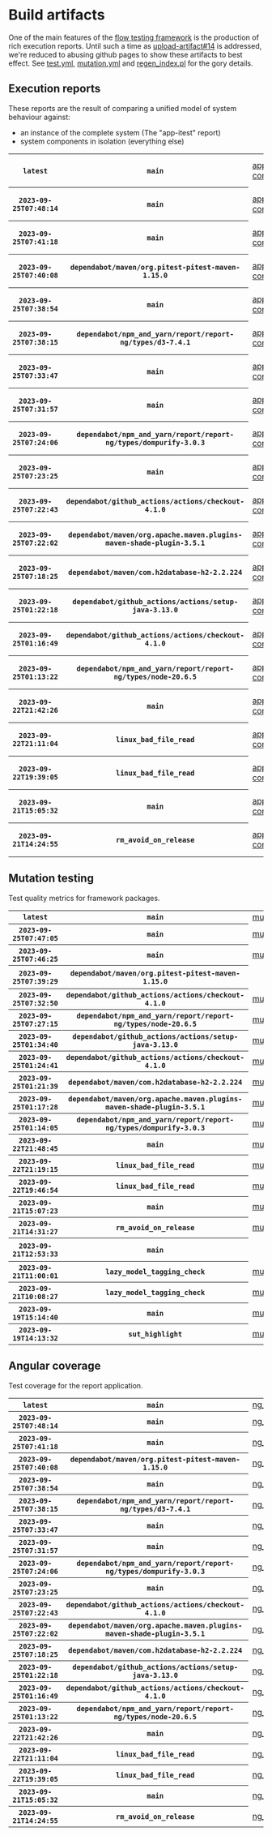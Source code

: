 # Build artifacts

One of the main features of the [flow testing framework](https://github.com/Mastercard/flow) is the production of rich execution reports.
Until such a time as [upload-artifact#14](https://github.com/actions/upload-artifact/issues/14) is addressed, we're reduced to abusing github pages to show these artifacts to best effect.
See [test.yml](https://github.com/Mastercard/flow/blob/main/.github/workflows/test.yml), [mutation.yml](https://github.com/Mastercard/flow/blob/main/.github/workflows/mutation.yml) and [regen_index.pl](https://github.com/Mastercard/flow/blob/pages/regen_index.pl) for the gory details.

## Execution reports

These reports are the result of comparing a unified model of system behaviour against:
 * an instance of the complete system (The "app-itest" report)
 * system components in isolation (everything else)

<!-- start:execution -->
<table>
	<tbody>
		<tr> <th><code>latest</code></th>
			 <th><code>main</code></th>
			<td><a href="execution/latest/example/app-core/target/mctf/latest/index.html">app-core</a></td>
			<td><a href="execution/latest/example/app-histogram/target/mctf/latest/index.html">app-histogram</a></td>
			<td><a href="execution/latest/example/app-itest/target/mctf/latest/index.html">app-itest</a></td>
			<td><a href="execution/latest/example/app-queue/target/mctf/latest/index.html">app-queue</a></td>
			<td><a href="execution/latest/example/app-store/target/mctf/latest/index.html">app-store</a></td>
			<td><a href="execution/latest/example/app-ui/target/mctf/latest/index.html">app-ui</a></td>
			<td><a href="execution/latest/example/app-web-ui/target/mctf/latest/index.html">app-web-ui</a></td>
		</tr>
		<tr> <th><code>2023-09-25T07:48:14</code></th>
			 <th><code>main</code></th>
			<td><a href="execution/1695628094/example/app-core/target/mctf/latest/index.html">app-core</a></td>
			<td><a href="execution/1695628094/example/app-histogram/target/mctf/latest/index.html">app-histogram</a></td>
			<td><a href="execution/1695628094/example/app-itest/target/mctf/latest/index.html">app-itest</a></td>
			<td><a href="execution/1695628094/example/app-queue/target/mctf/latest/index.html">app-queue</a></td>
			<td><a href="execution/1695628094/example/app-store/target/mctf/latest/index.html">app-store</a></td>
			<td><a href="execution/1695628094/example/app-ui/target/mctf/latest/index.html">app-ui</a></td>
			<td><a href="execution/1695628094/example/app-web-ui/target/mctf/latest/index.html">app-web-ui</a></td>
		</tr>
		<tr> <th><code>2023-09-25T07:41:18</code></th>
			 <th><code>main</code></th>
			<td><a href="execution/1695627678/example/app-core/target/mctf/latest/index.html">app-core</a></td>
			<td><a href="execution/1695627678/example/app-histogram/target/mctf/latest/index.html">app-histogram</a></td>
			<td><a href="execution/1695627678/example/app-itest/target/mctf/latest/index.html">app-itest</a></td>
			<td><a href="execution/1695627678/example/app-queue/target/mctf/latest/index.html">app-queue</a></td>
			<td><a href="execution/1695627678/example/app-store/target/mctf/latest/index.html">app-store</a></td>
			<td><a href="execution/1695627678/example/app-ui/target/mctf/latest/index.html">app-ui</a></td>
			<td><a href="execution/1695627678/example/app-web-ui/target/mctf/latest/index.html">app-web-ui</a></td>
		</tr>
		<tr> <th><code>2023-09-25T07:40:08</code></th>
			 <th><code>dependabot/maven/org.pitest-pitest-maven-1.15.0</code></th>
			<td><a href="execution/1695627608/example/app-core/target/mctf/latest/index.html">app-core</a></td>
			<td><a href="execution/1695627608/example/app-histogram/target/mctf/latest/index.html">app-histogram</a></td>
			<td><a href="execution/1695627608/example/app-itest/target/mctf/latest/index.html">app-itest</a></td>
			<td><a href="execution/1695627608/example/app-queue/target/mctf/latest/index.html">app-queue</a></td>
			<td><a href="execution/1695627608/example/app-store/target/mctf/latest/index.html">app-store</a></td>
			<td><a href="execution/1695627608/example/app-ui/target/mctf/latest/index.html">app-ui</a></td>
			<td><a href="execution/1695627608/example/app-web-ui/target/mctf/latest/index.html">app-web-ui</a></td>
		</tr>
		<tr> <th><code>2023-09-25T07:38:54</code></th>
			 <th><code>main</code></th>
			<td><a href="execution/1695627534/example/app-core/target/mctf/latest/index.html">app-core</a></td>
			<td><a href="execution/1695627534/example/app-histogram/target/mctf/latest/index.html">app-histogram</a></td>
			<td><a href="execution/1695627534/example/app-itest/target/mctf/latest/index.html">app-itest</a></td>
			<td><a href="execution/1695627534/example/app-queue/target/mctf/latest/index.html">app-queue</a></td>
			<td><a href="execution/1695627534/example/app-store/target/mctf/latest/index.html">app-store</a></td>
			<td><a href="execution/1695627534/example/app-ui/target/mctf/latest/index.html">app-ui</a></td>
			<td><a href="execution/1695627534/example/app-web-ui/target/mctf/latest/index.html">app-web-ui</a></td>
		</tr>
		<tr> <th><code>2023-09-25T07:38:15</code></th>
			 <th><code>dependabot/npm_and_yarn/report/report-ng/types/d3-7.4.1</code></th>
			<td><a href="execution/1695627495/example/app-core/target/mctf/latest/index.html">app-core</a></td>
			<td><a href="execution/1695627495/example/app-histogram/target/mctf/latest/index.html">app-histogram</a></td>
			<td><a href="execution/1695627495/example/app-itest/target/mctf/latest/index.html">app-itest</a></td>
			<td><a href="execution/1695627495/example/app-queue/target/mctf/latest/index.html">app-queue</a></td>
			<td><a href="execution/1695627495/example/app-store/target/mctf/latest/index.html">app-store</a></td>
			<td><a href="execution/1695627495/example/app-ui/target/mctf/latest/index.html">app-ui</a></td>
			<td><a href="execution/1695627495/example/app-web-ui/target/mctf/latest/index.html">app-web-ui</a></td>
		</tr>
		<tr> <th><code>2023-09-25T07:33:47</code></th>
			 <th><code>main</code></th>
			<td><a href="execution/1695627227/example/app-core/target/mctf/latest/index.html">app-core</a></td>
			<td><a href="execution/1695627227/example/app-histogram/target/mctf/latest/index.html">app-histogram</a></td>
			<td><a href="execution/1695627227/example/app-itest/target/mctf/latest/index.html">app-itest</a></td>
			<td><a href="execution/1695627227/example/app-queue/target/mctf/latest/index.html">app-queue</a></td>
			<td><a href="execution/1695627227/example/app-store/target/mctf/latest/index.html">app-store</a></td>
			<td><a href="execution/1695627227/example/app-ui/target/mctf/latest/index.html">app-ui</a></td>
			<td><a href="execution/1695627227/example/app-web-ui/target/mctf/latest/index.html">app-web-ui</a></td>
		</tr>
		<tr> <th><code>2023-09-25T07:31:57</code></th>
			 <th><code>main</code></th>
			<td><a href="execution/1695627117/example/app-core/target/mctf/latest/index.html">app-core</a></td>
			<td><a href="execution/1695627117/example/app-histogram/target/mctf/latest/index.html">app-histogram</a></td>
			<td><a href="execution/1695627117/example/app-itest/target/mctf/latest/index.html">app-itest</a></td>
			<td><a href="execution/1695627117/example/app-queue/target/mctf/latest/index.html">app-queue</a></td>
			<td><a href="execution/1695627117/example/app-store/target/mctf/latest/index.html">app-store</a></td>
			<td><a href="execution/1695627117/example/app-ui/target/mctf/latest/index.html">app-ui</a></td>
			<td><a href="execution/1695627117/example/app-web-ui/target/mctf/latest/index.html">app-web-ui</a></td>
		</tr>
		<tr> <th><code>2023-09-25T07:24:06</code></th>
			 <th><code>dependabot/npm_and_yarn/report/report-ng/types/dompurify-3.0.3</code></th>
			<td><a href="execution/1695626646/example/app-core/target/mctf/latest/index.html">app-core</a></td>
			<td><a href="execution/1695626646/example/app-histogram/target/mctf/latest/index.html">app-histogram</a></td>
			<td><a href="execution/1695626646/example/app-itest/target/mctf/latest/index.html">app-itest</a></td>
			<td><a href="execution/1695626646/example/app-queue/target/mctf/latest/index.html">app-queue</a></td>
			<td><a href="execution/1695626646/example/app-store/target/mctf/latest/index.html">app-store</a></td>
			<td><a href="execution/1695626646/example/app-ui/target/mctf/latest/index.html">app-ui</a></td>
			<td><a href="execution/1695626646/example/app-web-ui/target/mctf/latest/index.html">app-web-ui</a></td>
		</tr>
		<tr> <th><code>2023-09-25T07:23:25</code></th>
			 <th><code>main</code></th>
			<td><a href="execution/1695626605/example/app-core/target/mctf/latest/index.html">app-core</a></td>
			<td><a href="execution/1695626605/example/app-histogram/target/mctf/latest/index.html">app-histogram</a></td>
			<td><a href="execution/1695626605/example/app-itest/target/mctf/latest/index.html">app-itest</a></td>
			<td><a href="execution/1695626605/example/app-queue/target/mctf/latest/index.html">app-queue</a></td>
			<td><a href="execution/1695626605/example/app-store/target/mctf/latest/index.html">app-store</a></td>
			<td><a href="execution/1695626605/example/app-ui/target/mctf/latest/index.html">app-ui</a></td>
			<td><a href="execution/1695626605/example/app-web-ui/target/mctf/latest/index.html">app-web-ui</a></td>
		</tr>
		<tr> <th><code>2023-09-25T07:22:43</code></th>
			 <th><code>dependabot/github_actions/actions/checkout-4.1.0</code></th>
			<td><a href="execution/1695626563/example/app-core/target/mctf/latest/index.html">app-core</a></td>
			<td><a href="execution/1695626563/example/app-histogram/target/mctf/latest/index.html">app-histogram</a></td>
			<td><a href="execution/1695626563/example/app-itest/target/mctf/latest/index.html">app-itest</a></td>
			<td><a href="execution/1695626563/example/app-queue/target/mctf/latest/index.html">app-queue</a></td>
			<td><a href="execution/1695626563/example/app-store/target/mctf/latest/index.html">app-store</a></td>
			<td><a href="execution/1695626563/example/app-ui/target/mctf/latest/index.html">app-ui</a></td>
			<td><a href="execution/1695626563/example/app-web-ui/target/mctf/latest/index.html">app-web-ui</a></td>
		</tr>
		<tr> <th><code>2023-09-25T07:22:02</code></th>
			 <th><code>dependabot/maven/org.apache.maven.plugins-maven-shade-plugin-3.5.1</code></th>
			<td><a href="execution/1695626522/example/app-core/target/mctf/latest/index.html">app-core</a></td>
			<td><a href="execution/1695626522/example/app-histogram/target/mctf/latest/index.html">app-histogram</a></td>
			<td><a href="execution/1695626522/example/app-itest/target/mctf/latest/index.html">app-itest</a></td>
			<td><a href="execution/1695626522/example/app-queue/target/mctf/latest/index.html">app-queue</a></td>
			<td><a href="execution/1695626522/example/app-store/target/mctf/latest/index.html">app-store</a></td>
			<td><a href="execution/1695626522/example/app-ui/target/mctf/latest/index.html">app-ui</a></td>
			<td><a href="execution/1695626522/example/app-web-ui/target/mctf/latest/index.html">app-web-ui</a></td>
		</tr>
		<tr> <th><code>2023-09-25T07:18:25</code></th>
			 <th><code>dependabot/maven/com.h2database-h2-2.2.224</code></th>
			<td><a href="execution/1695626305/example/app-core/target/mctf/latest/index.html">app-core</a></td>
			<td><a href="execution/1695626305/example/app-histogram/target/mctf/latest/index.html">app-histogram</a></td>
			<td><a href="execution/1695626305/example/app-itest/target/mctf/latest/index.html">app-itest</a></td>
			<td><a href="execution/1695626305/example/app-queue/target/mctf/latest/index.html">app-queue</a></td>
			<td><a href="execution/1695626305/example/app-store/target/mctf/latest/index.html">app-store</a></td>
			<td><a href="execution/1695626305/example/app-ui/target/mctf/latest/index.html">app-ui</a></td>
			<td><a href="execution/1695626305/example/app-web-ui/target/mctf/latest/index.html">app-web-ui</a></td>
		</tr>
		<tr> <th><code>2023-09-25T01:22:18</code></th>
			 <th><code>dependabot/github_actions/actions/setup-java-3.13.0</code></th>
			<td><a href="execution/1695604938/example/app-core/target/mctf/latest/index.html">app-core</a></td>
			<td><a href="execution/1695604938/example/app-histogram/target/mctf/latest/index.html">app-histogram</a></td>
			<td><a href="execution/1695604938/example/app-itest/target/mctf/latest/index.html">app-itest</a></td>
			<td><a href="execution/1695604938/example/app-queue/target/mctf/latest/index.html">app-queue</a></td>
			<td><a href="execution/1695604938/example/app-store/target/mctf/latest/index.html">app-store</a></td>
			<td><a href="execution/1695604938/example/app-ui/target/mctf/latest/index.html">app-ui</a></td>
			<td><a href="execution/1695604938/example/app-web-ui/target/mctf/latest/index.html">app-web-ui</a></td>
		</tr>
		<tr> <th><code>2023-09-25T01:16:49</code></th>
			 <th><code>dependabot/github_actions/actions/checkout-4.1.0</code></th>
			<td><a href="execution/1695604609/example/app-core/target/mctf/latest/index.html">app-core</a></td>
			<td><a href="execution/1695604609/example/app-histogram/target/mctf/latest/index.html">app-histogram</a></td>
			<td><a href="execution/1695604609/example/app-itest/target/mctf/latest/index.html">app-itest</a></td>
			<td><a href="execution/1695604609/example/app-queue/target/mctf/latest/index.html">app-queue</a></td>
			<td><a href="execution/1695604609/example/app-store/target/mctf/latest/index.html">app-store</a></td>
			<td><a href="execution/1695604609/example/app-ui/target/mctf/latest/index.html">app-ui</a></td>
			<td><a href="execution/1695604609/example/app-web-ui/target/mctf/latest/index.html">app-web-ui</a></td>
		</tr>
		<tr> <th><code>2023-09-25T01:13:22</code></th>
			 <th><code>dependabot/npm_and_yarn/report/report-ng/types/node-20.6.5</code></th>
			<td><a href="execution/1695604402/example/app-core/target/mctf/latest/index.html">app-core</a></td>
			<td><a href="execution/1695604402/example/app-histogram/target/mctf/latest/index.html">app-histogram</a></td>
			<td><a href="execution/1695604402/example/app-itest/target/mctf/latest/index.html">app-itest</a></td>
			<td><a href="execution/1695604402/example/app-queue/target/mctf/latest/index.html">app-queue</a></td>
			<td><a href="execution/1695604402/example/app-store/target/mctf/latest/index.html">app-store</a></td>
			<td><a href="execution/1695604402/example/app-ui/target/mctf/latest/index.html">app-ui</a></td>
			<td><a href="execution/1695604402/example/app-web-ui/target/mctf/latest/index.html">app-web-ui</a></td>
		</tr>
		<tr> <th><code>2023-09-22T21:42:26</code></th>
			 <th><code>main</code></th>
			<td><a href="execution/1695418946/example/app-core/target/mctf/latest/index.html">app-core</a></td>
			<td><a href="execution/1695418946/example/app-histogram/target/mctf/latest/index.html">app-histogram</a></td>
			<td><a href="execution/1695418946/example/app-itest/target/mctf/latest/index.html">app-itest</a></td>
			<td><a href="execution/1695418946/example/app-queue/target/mctf/latest/index.html">app-queue</a></td>
			<td><a href="execution/1695418946/example/app-store/target/mctf/latest/index.html">app-store</a></td>
			<td><a href="execution/1695418946/example/app-ui/target/mctf/latest/index.html">app-ui</a></td>
			<td><a href="execution/1695418946/example/app-web-ui/target/mctf/latest/index.html">app-web-ui</a></td>
		</tr>
		<tr> <th><code>2023-09-22T21:11:04</code></th>
			 <th><code>linux_bad_file_read</code></th>
			<td><a href="execution/1695417064/example/app-core/target/mctf/latest/index.html">app-core</a></td>
			<td><a href="execution/1695417064/example/app-histogram/target/mctf/latest/index.html">app-histogram</a></td>
			<td><a href="execution/1695417064/example/app-itest/target/mctf/latest/index.html">app-itest</a></td>
			<td><a href="execution/1695417064/example/app-queue/target/mctf/latest/index.html">app-queue</a></td>
			<td><a href="execution/1695417064/example/app-store/target/mctf/latest/index.html">app-store</a></td>
			<td><a href="execution/1695417064/example/app-ui/target/mctf/latest/index.html">app-ui</a></td>
			<td><a href="execution/1695417064/example/app-web-ui/target/mctf/latest/index.html">app-web-ui</a></td>
		</tr>
		<tr> <th><code>2023-09-22T19:39:05</code></th>
			 <th><code>linux_bad_file_read</code></th>
			<td><a href="execution/1695411545/example/app-core/target/mctf/latest/index.html">app-core</a></td>
			<td><a href="execution/1695411545/example/app-histogram/target/mctf/latest/index.html">app-histogram</a></td>
			<td><a href="execution/1695411545/example/app-itest/target/mctf/latest/index.html">app-itest</a></td>
			<td><a href="execution/1695411545/example/app-queue/target/mctf/latest/index.html">app-queue</a></td>
			<td><a href="execution/1695411545/example/app-store/target/mctf/latest/index.html">app-store</a></td>
			<td><a href="execution/1695411545/example/app-ui/target/mctf/latest/index.html">app-ui</a></td>
			<td><a href="execution/1695411545/example/app-web-ui/target/mctf/latest/index.html">app-web-ui</a></td>
		</tr>
		<tr> <th><code>2023-09-21T15:05:32</code></th>
			 <th><code>main</code></th>
			<td><a href="execution/1695308732/example/app-core/target/mctf/latest/index.html">app-core</a></td>
			<td><a href="execution/1695308732/example/app-histogram/target/mctf/latest/index.html">app-histogram</a></td>
			<td><a href="execution/1695308732/example/app-itest/target/mctf/latest/index.html">app-itest</a></td>
			<td><a href="execution/1695308732/example/app-queue/target/mctf/latest/index.html">app-queue</a></td>
			<td><a href="execution/1695308732/example/app-store/target/mctf/latest/index.html">app-store</a></td>
			<td><a href="execution/1695308732/example/app-ui/target/mctf/latest/index.html">app-ui</a></td>
			<td><a href="execution/1695308732/example/app-web-ui/target/mctf/latest/index.html">app-web-ui</a></td>
		</tr>
		<tr> <th><code>2023-09-21T14:24:55</code></th>
			 <th><code>rm_avoid_on_release</code></th>
			<td><a href="execution/1695306295/example/app-core/target/mctf/latest/index.html">app-core</a></td>
			<td><a href="execution/1695306295/example/app-histogram/target/mctf/latest/index.html">app-histogram</a></td>
			<td><a href="execution/1695306295/example/app-itest/target/mctf/latest/index.html">app-itest</a></td>
			<td><a href="execution/1695306295/example/app-queue/target/mctf/latest/index.html">app-queue</a></td>
			<td><a href="execution/1695306295/example/app-store/target/mctf/latest/index.html">app-store</a></td>
			<td><a href="execution/1695306295/example/app-ui/target/mctf/latest/index.html">app-ui</a></td>
			<td><a href="execution/1695306295/example/app-web-ui/target/mctf/latest/index.html">app-web-ui</a></td>
		</tr>
	</tbody>
</table>
<!-- end:execution -->

## Mutation testing

Test quality metrics for framework packages.

<!-- start:mutation -->
<table>
	<tbody>
		<tr> <th><code>latest</code></th>
			 <th><code>main</code></th>
			<td><a href="mutation/latest/mutation_report/index.html">mutation</a></td>
			<td></td>
			<td></td>
			<td></td>
			<td></td>
			<td></td>
			<td></td>
			<td></td>
			<td></td>
			<td></td>
			<td></td>
			<td></td>
			<td></td>
			<td></td>
		</tr>
		<tr> <th><code>2023-09-25T07:47:05</code></th>
			 <th><code>main</code></th>
			<td><a href="mutation/1695628025/mutation_report/index.html">mutation</a></td>
			<td></td>
			<td></td>
			<td></td>
			<td></td>
			<td></td>
			<td></td>
			<td></td>
			<td></td>
			<td></td>
			<td></td>
			<td></td>
			<td></td>
			<td></td>
		</tr>
		<tr> <th><code>2023-09-25T07:46:25</code></th>
			 <th><code>main</code></th>
			<td><a href="mutation/1695627985/mutation_report/index.html">mutation</a></td>
			<td></td>
			<td></td>
			<td></td>
			<td></td>
			<td></td>
			<td></td>
			<td></td>
			<td></td>
			<td></td>
			<td></td>
			<td></td>
			<td></td>
			<td></td>
		</tr>
		<tr> <th><code>2023-09-25T07:39:29</code></th>
			 <th><code>dependabot/maven/org.pitest-pitest-maven-1.15.0</code></th>
			<td></td>
			<td><a href="mutation/1695627569/mutation_report/index.html">mutation_report</a></td>
			<td><a href="mutation/1695627569/project_mutation_reports/api/target/pit-reports/index.html">project_mutation_reports/api/target/pit-reports</a></td>
			<td><a href="mutation/1695627569/project_mutation_reports/builder/target/pit-reports/index.html">project_mutation_reports/builder/target/pit-reports</a></td>
			<td><a href="mutation/1695627569/project_mutation_reports/message/message-core/target/pit-reports/index.html">project_mutation_reports/message/message-core/target/pit-reports</a></td>
			<td><a href="mutation/1695627569/project_mutation_reports/message/message-http/target/pit-reports/index.html">project_mutation_reports/message/message-http/target/pit-reports</a></td>
			<td><a href="mutation/1695627569/project_mutation_reports/message/message-json/target/pit-reports/index.html">project_mutation_reports/message/message-json/target/pit-reports</a></td>
			<td><a href="mutation/1695627569/project_mutation_reports/message/message-sql/target/pit-reports/index.html">project_mutation_reports/message/message-sql/target/pit-reports</a></td>
			<td><a href="mutation/1695627569/project_mutation_reports/message/message-text/target/pit-reports/index.html">project_mutation_reports/message/message-text/target/pit-reports</a></td>
			<td><a href="mutation/1695627569/project_mutation_reports/message/message-web/target/pit-reports/index.html">project_mutation_reports/message/message-web/target/pit-reports</a></td>
			<td><a href="mutation/1695627569/project_mutation_reports/message/message-xml/target/pit-reports/index.html">project_mutation_reports/message/message-xml/target/pit-reports</a></td>
			<td><a href="mutation/1695627569/project_mutation_reports/model/target/pit-reports/index.html">project_mutation_reports/model/target/pit-reports</a></td>
			<td><a href="mutation/1695627569/project_mutation_reports/validation/validation-core/target/pit-reports/index.html">project_mutation_reports/validation/validation-core/target/pit-reports</a></td>
			<td><a href="mutation/1695627569/project_mutation_reports/validation/validation-junit5/target/pit-reports/index.html">project_mutation_reports/validation/validation-junit5/target/pit-reports</a></td>
		</tr>
		<tr> <th><code>2023-09-25T07:32:50</code></th>
			 <th><code>dependabot/github_actions/actions/checkout-4.1.0</code></th>
			<td><a href="mutation/1695627170/mutation_report/index.html">mutation</a></td>
			<td></td>
			<td></td>
			<td></td>
			<td></td>
			<td></td>
			<td></td>
			<td></td>
			<td></td>
			<td></td>
			<td></td>
			<td></td>
			<td></td>
			<td></td>
		</tr>
		<tr> <th><code>2023-09-25T07:27:15</code></th>
			 <th><code>dependabot/npm_and_yarn/report/report-ng/types/node-20.6.5</code></th>
			<td><a href="mutation/1695626835/mutation_report/index.html">mutation</a></td>
			<td></td>
			<td></td>
			<td></td>
			<td></td>
			<td></td>
			<td></td>
			<td></td>
			<td></td>
			<td></td>
			<td></td>
			<td></td>
			<td></td>
			<td></td>
		</tr>
		<tr> <th><code>2023-09-25T01:34:40</code></th>
			 <th><code>dependabot/github_actions/actions/setup-java-3.13.0</code></th>
			<td><a href="mutation/1695605680/mutation_report/index.html">mutation</a></td>
			<td></td>
			<td></td>
			<td></td>
			<td></td>
			<td></td>
			<td></td>
			<td></td>
			<td></td>
			<td></td>
			<td></td>
			<td></td>
			<td></td>
			<td></td>
		</tr>
		<tr> <th><code>2023-09-25T01:24:41</code></th>
			 <th><code>dependabot/github_actions/actions/checkout-4.1.0</code></th>
			<td><a href="mutation/1695605081/mutation_report/index.html">mutation</a></td>
			<td></td>
			<td></td>
			<td></td>
			<td></td>
			<td></td>
			<td></td>
			<td></td>
			<td></td>
			<td></td>
			<td></td>
			<td></td>
			<td></td>
			<td></td>
		</tr>
		<tr> <th><code>2023-09-25T01:21:39</code></th>
			 <th><code>dependabot/maven/com.h2database-h2-2.2.224</code></th>
			<td><a href="mutation/1695604899/mutation_report/index.html">mutation</a></td>
			<td></td>
			<td></td>
			<td></td>
			<td></td>
			<td></td>
			<td></td>
			<td></td>
			<td></td>
			<td></td>
			<td></td>
			<td></td>
			<td></td>
			<td></td>
		</tr>
		<tr> <th><code>2023-09-25T01:17:28</code></th>
			 <th><code>dependabot/maven/org.apache.maven.plugins-maven-shade-plugin-3.5.1</code></th>
			<td><a href="mutation/1695604648/mutation_report/index.html">mutation</a></td>
			<td></td>
			<td></td>
			<td></td>
			<td></td>
			<td></td>
			<td></td>
			<td></td>
			<td></td>
			<td></td>
			<td></td>
			<td></td>
			<td></td>
			<td></td>
		</tr>
		<tr> <th><code>2023-09-25T01:14:05</code></th>
			 <th><code>dependabot/npm_and_yarn/report/report-ng/types/dompurify-3.0.3</code></th>
			<td><a href="mutation/1695604445/mutation_report/index.html">mutation</a></td>
			<td></td>
			<td></td>
			<td></td>
			<td></td>
			<td></td>
			<td></td>
			<td></td>
			<td></td>
			<td></td>
			<td></td>
			<td></td>
			<td></td>
			<td></td>
		</tr>
		<tr> <th><code>2023-09-22T21:48:45</code></th>
			 <th><code>main</code></th>
			<td><a href="mutation/1695419325/mutation_report/index.html">mutation</a></td>
			<td></td>
			<td></td>
			<td></td>
			<td></td>
			<td></td>
			<td></td>
			<td></td>
			<td></td>
			<td></td>
			<td></td>
			<td></td>
			<td></td>
			<td></td>
		</tr>
		<tr> <th><code>2023-09-22T21:19:15</code></th>
			 <th><code>linux_bad_file_read</code></th>
			<td><a href="mutation/1695417555/mutation_report/index.html">mutation</a></td>
			<td></td>
			<td></td>
			<td></td>
			<td></td>
			<td></td>
			<td></td>
			<td></td>
			<td></td>
			<td></td>
			<td></td>
			<td></td>
			<td></td>
			<td></td>
		</tr>
		<tr> <th><code>2023-09-22T19:46:54</code></th>
			 <th><code>linux_bad_file_read</code></th>
			<td><a href="mutation/1695412014/mutation_report/index.html">mutation</a></td>
			<td></td>
			<td></td>
			<td></td>
			<td></td>
			<td></td>
			<td></td>
			<td></td>
			<td></td>
			<td></td>
			<td></td>
			<td></td>
			<td></td>
			<td></td>
		</tr>
		<tr> <th><code>2023-09-21T15:07:23</code></th>
			 <th><code>main</code></th>
			<td><a href="mutation/1695308843/mutation_report/index.html">mutation</a></td>
			<td></td>
			<td></td>
			<td></td>
			<td></td>
			<td></td>
			<td></td>
			<td></td>
			<td></td>
			<td></td>
			<td></td>
			<td></td>
			<td></td>
			<td></td>
		</tr>
		<tr> <th><code>2023-09-21T14:31:27</code></th>
			 <th><code>rm_avoid_on_release</code></th>
			<td><a href="mutation/1695306687/mutation_report/index.html">mutation</a></td>
			<td></td>
			<td></td>
			<td></td>
			<td></td>
			<td></td>
			<td></td>
			<td></td>
			<td></td>
			<td></td>
			<td></td>
			<td></td>
			<td></td>
			<td></td>
		</tr>
		<tr> <th><code>2023-09-21T12:53:33</code></th>
			 <th><code>main</code></th>
			<td></td>
			<td><a href="mutation/1695300813/mutation_report/index.html">mutation_report</a></td>
			<td><a href="mutation/1695300813/project_mutation_reports/api/target/pit-reports/index.html">project_mutation_reports/api/target/pit-reports</a></td>
			<td><a href="mutation/1695300813/project_mutation_reports/builder/target/pit-reports/index.html">project_mutation_reports/builder/target/pit-reports</a></td>
			<td><a href="mutation/1695300813/project_mutation_reports/message/message-core/target/pit-reports/index.html">project_mutation_reports/message/message-core/target/pit-reports</a></td>
			<td><a href="mutation/1695300813/project_mutation_reports/message/message-http/target/pit-reports/index.html">project_mutation_reports/message/message-http/target/pit-reports</a></td>
			<td><a href="mutation/1695300813/project_mutation_reports/message/message-json/target/pit-reports/index.html">project_mutation_reports/message/message-json/target/pit-reports</a></td>
			<td><a href="mutation/1695300813/project_mutation_reports/message/message-sql/target/pit-reports/index.html">project_mutation_reports/message/message-sql/target/pit-reports</a></td>
			<td><a href="mutation/1695300813/project_mutation_reports/message/message-text/target/pit-reports/index.html">project_mutation_reports/message/message-text/target/pit-reports</a></td>
			<td><a href="mutation/1695300813/project_mutation_reports/message/message-web/target/pit-reports/index.html">project_mutation_reports/message/message-web/target/pit-reports</a></td>
			<td><a href="mutation/1695300813/project_mutation_reports/message/message-xml/target/pit-reports/index.html">project_mutation_reports/message/message-xml/target/pit-reports</a></td>
			<td><a href="mutation/1695300813/project_mutation_reports/model/target/pit-reports/index.html">project_mutation_reports/model/target/pit-reports</a></td>
			<td><a href="mutation/1695300813/project_mutation_reports/validation/validation-core/target/pit-reports/index.html">project_mutation_reports/validation/validation-core/target/pit-reports</a></td>
			<td><a href="mutation/1695300813/project_mutation_reports/validation/validation-junit5/target/pit-reports/index.html">project_mutation_reports/validation/validation-junit5/target/pit-reports</a></td>
		</tr>
		<tr> <th><code>2023-09-21T11:00:01</code></th>
			 <th><code>lazy_model_tagging_check</code></th>
			<td><a href="mutation/1695294001/mutation_report/index.html">mutation</a></td>
			<td></td>
			<td></td>
			<td></td>
			<td></td>
			<td></td>
			<td></td>
			<td></td>
			<td></td>
			<td></td>
			<td></td>
			<td></td>
			<td></td>
			<td></td>
		</tr>
		<tr> <th><code>2023-09-21T10:08:27</code></th>
			 <th><code>lazy_model_tagging_check</code></th>
			<td><a href="mutation/1695290907/mutation_report/index.html">mutation</a></td>
			<td></td>
			<td></td>
			<td></td>
			<td></td>
			<td></td>
			<td></td>
			<td></td>
			<td></td>
			<td></td>
			<td></td>
			<td></td>
			<td></td>
			<td></td>
		</tr>
		<tr> <th><code>2023-09-19T15:14:40</code></th>
			 <th><code>main</code></th>
			<td><a href="mutation/1695136480/mutation_report/index.html">mutation</a></td>
			<td></td>
			<td></td>
			<td></td>
			<td></td>
			<td></td>
			<td></td>
			<td></td>
			<td></td>
			<td></td>
			<td></td>
			<td></td>
			<td></td>
			<td></td>
		</tr>
		<tr> <th><code>2023-09-19T14:13:32</code></th>
			 <th><code>sut_highlight</code></th>
			<td><a href="mutation/1695132812/mutation_report/index.html">mutation</a></td>
			<td></td>
			<td></td>
			<td></td>
			<td></td>
			<td></td>
			<td></td>
			<td></td>
			<td></td>
			<td></td>
			<td></td>
			<td></td>
			<td></td>
			<td></td>
		</tr>
	</tbody>
</table>
<!-- end:mutation -->

## Angular coverage

Test coverage for the report application.

<!-- start:ng_coverage -->
<table>
	<tbody>
		<tr> <th><code>latest</code></th>
			 <th><code>main</code></th>
			<td><a href="ng_coverage/latest/report/index.html">ng_coverage</a></td>
		</tr>
		<tr> <th><code>2023-09-25T07:48:14</code></th>
			 <th><code>main</code></th>
			<td><a href="ng_coverage/1695628094/report/index.html">ng_coverage</a></td>
		</tr>
		<tr> <th><code>2023-09-25T07:41:18</code></th>
			 <th><code>main</code></th>
			<td><a href="ng_coverage/1695627678/report/index.html">ng_coverage</a></td>
		</tr>
		<tr> <th><code>2023-09-25T07:40:08</code></th>
			 <th><code>dependabot/maven/org.pitest-pitest-maven-1.15.0</code></th>
			<td><a href="ng_coverage/1695627608/report/index.html">ng_coverage</a></td>
		</tr>
		<tr> <th><code>2023-09-25T07:38:54</code></th>
			 <th><code>main</code></th>
			<td><a href="ng_coverage/1695627534/report/index.html">ng_coverage</a></td>
		</tr>
		<tr> <th><code>2023-09-25T07:38:15</code></th>
			 <th><code>dependabot/npm_and_yarn/report/report-ng/types/d3-7.4.1</code></th>
			<td><a href="ng_coverage/1695627495/report/index.html">ng_coverage</a></td>
		</tr>
		<tr> <th><code>2023-09-25T07:33:47</code></th>
			 <th><code>main</code></th>
			<td><a href="ng_coverage/1695627227/report/index.html">ng_coverage</a></td>
		</tr>
		<tr> <th><code>2023-09-25T07:31:57</code></th>
			 <th><code>main</code></th>
			<td><a href="ng_coverage/1695627117/report/index.html">ng_coverage</a></td>
		</tr>
		<tr> <th><code>2023-09-25T07:24:06</code></th>
			 <th><code>dependabot/npm_and_yarn/report/report-ng/types/dompurify-3.0.3</code></th>
			<td><a href="ng_coverage/1695626646/report/index.html">ng_coverage</a></td>
		</tr>
		<tr> <th><code>2023-09-25T07:23:25</code></th>
			 <th><code>main</code></th>
			<td><a href="ng_coverage/1695626605/report/index.html">ng_coverage</a></td>
		</tr>
		<tr> <th><code>2023-09-25T07:22:43</code></th>
			 <th><code>dependabot/github_actions/actions/checkout-4.1.0</code></th>
			<td><a href="ng_coverage/1695626563/report/index.html">ng_coverage</a></td>
		</tr>
		<tr> <th><code>2023-09-25T07:22:02</code></th>
			 <th><code>dependabot/maven/org.apache.maven.plugins-maven-shade-plugin-3.5.1</code></th>
			<td><a href="ng_coverage/1695626522/report/index.html">ng_coverage</a></td>
		</tr>
		<tr> <th><code>2023-09-25T07:18:25</code></th>
			 <th><code>dependabot/maven/com.h2database-h2-2.2.224</code></th>
			<td><a href="ng_coverage/1695626305/report/index.html">ng_coverage</a></td>
		</tr>
		<tr> <th><code>2023-09-25T01:22:18</code></th>
			 <th><code>dependabot/github_actions/actions/setup-java-3.13.0</code></th>
			<td><a href="ng_coverage/1695604938/report/index.html">ng_coverage</a></td>
		</tr>
		<tr> <th><code>2023-09-25T01:16:49</code></th>
			 <th><code>dependabot/github_actions/actions/checkout-4.1.0</code></th>
			<td><a href="ng_coverage/1695604609/report/index.html">ng_coverage</a></td>
		</tr>
		<tr> <th><code>2023-09-25T01:13:22</code></th>
			 <th><code>dependabot/npm_and_yarn/report/report-ng/types/node-20.6.5</code></th>
			<td><a href="ng_coverage/1695604402/report/index.html">ng_coverage</a></td>
		</tr>
		<tr> <th><code>2023-09-22T21:42:26</code></th>
			 <th><code>main</code></th>
			<td><a href="ng_coverage/1695418946/report/index.html">ng_coverage</a></td>
		</tr>
		<tr> <th><code>2023-09-22T21:11:04</code></th>
			 <th><code>linux_bad_file_read</code></th>
			<td><a href="ng_coverage/1695417064/report/index.html">ng_coverage</a></td>
		</tr>
		<tr> <th><code>2023-09-22T19:39:05</code></th>
			 <th><code>linux_bad_file_read</code></th>
			<td><a href="ng_coverage/1695411545/report/index.html">ng_coverage</a></td>
		</tr>
		<tr> <th><code>2023-09-21T15:05:32</code></th>
			 <th><code>main</code></th>
			<td><a href="ng_coverage/1695308732/report/index.html">ng_coverage</a></td>
		</tr>
		<tr> <th><code>2023-09-21T14:24:55</code></th>
			 <th><code>rm_avoid_on_release</code></th>
			<td><a href="ng_coverage/1695306295/report/index.html">ng_coverage</a></td>
		</tr>
	</tbody>
</table>
<!-- end:ng_coverage -->